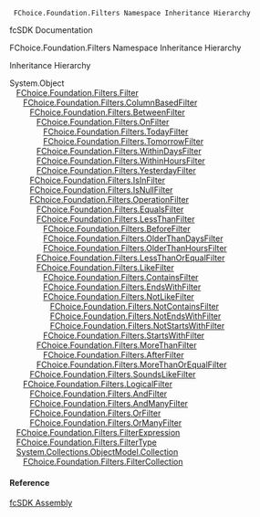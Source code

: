 ﻿     FChoice.Foundation.Filters Namespace Inheritance Hierarchy                                                   

fcSDK Documentation

FChoice.Foundation.Filters Namespace Inheritance Hierarchy

Inheritance Hierarchy

System.Object  
   [FChoice.Foundation.Filters.Filter](fcSDK~FChoice.Foundation.Filters.Filter.md)  
      [FChoice.Foundation.Filters.ColumnBasedFilter](fcSDK~FChoice.Foundation.Filters.ColumnBasedFilter.md)  
         [FChoice.Foundation.Filters.BetweenFilter](fcSDK~FChoice.Foundation.Filters.BetweenFilter.md)  
            [FChoice.Foundation.Filters.OnFilter](fcSDK~FChoice.Foundation.Filters.OnFilter.md)  
               [FChoice.Foundation.Filters.TodayFilter](fcSDK~FChoice.Foundation.Filters.TodayFilter.md)  
               [FChoice.Foundation.Filters.TomorrowFilter](fcSDK~FChoice.Foundation.Filters.TomorrowFilter.md)  
            [FChoice.Foundation.Filters.WithinDaysFilter](fcSDK~FChoice.Foundation.Filters.WithinDaysFilter.md)  
            [FChoice.Foundation.Filters.WithinHoursFilter](fcSDK~FChoice.Foundation.Filters.WithinHoursFilter.md)  
            [FChoice.Foundation.Filters.YesterdayFilter](fcSDK~FChoice.Foundation.Filters.YesterdayFilter.md)  
         [FChoice.Foundation.Filters.IsInFilter](fcSDK~FChoice.Foundation.Filters.IsInFilter.md)  
         [FChoice.Foundation.Filters.IsNullFilter](fcSDK~FChoice.Foundation.Filters.IsNullFilter.md)  
         [FChoice.Foundation.Filters.OperationFilter](fcSDK~FChoice.Foundation.Filters.OperationFilter.md)  
            [FChoice.Foundation.Filters.EqualsFilter](fcSDK~FChoice.Foundation.Filters.EqualsFilter.md)  
            [FChoice.Foundation.Filters.LessThanFilter](fcSDK~FChoice.Foundation.Filters.LessThanFilter.md)  
               [FChoice.Foundation.Filters.BeforeFilter](fcSDK~FChoice.Foundation.Filters.BeforeFilter.md)  
               [FChoice.Foundation.Filters.OlderThanDaysFilter](fcSDK~FChoice.Foundation.Filters.OlderThanDaysFilter.md)  
               [FChoice.Foundation.Filters.OlderThanHoursFilter](fcSDK~FChoice.Foundation.Filters.OlderThanHoursFilter.md)  
            [FChoice.Foundation.Filters.LessThanOrEqualFilter](fcSDK~FChoice.Foundation.Filters.LessThanOrEqualFilter.md)  
            [FChoice.Foundation.Filters.LikeFilter](fcSDK~FChoice.Foundation.Filters.LikeFilter.md)  
               [FChoice.Foundation.Filters.ContainsFilter](fcSDK~FChoice.Foundation.Filters.ContainsFilter.md)  
               [FChoice.Foundation.Filters.EndsWithFilter](fcSDK~FChoice.Foundation.Filters.EndsWithFilter.md)  
               [FChoice.Foundation.Filters.NotLikeFilter](fcSDK~FChoice.Foundation.Filters.NotLikeFilter.md)  
                  [FChoice.Foundation.Filters.NotContainsFilter](fcSDK~FChoice.Foundation.Filters.NotContainsFilter.md)  
                  [FChoice.Foundation.Filters.NotEndsWithFilter](fcSDK~FChoice.Foundation.Filters.NotEndsWithFilter.md)  
                  [FChoice.Foundation.Filters.NotStartsWithFilter](fcSDK~FChoice.Foundation.Filters.NotStartsWithFilter.md)  
               [FChoice.Foundation.Filters.StartsWithFilter](fcSDK~FChoice.Foundation.Filters.StartsWithFilter.md)  
            [FChoice.Foundation.Filters.MoreThanFilter](fcSDK~FChoice.Foundation.Filters.MoreThanFilter.md)  
               [FChoice.Foundation.Filters.AfterFilter](fcSDK~FChoice.Foundation.Filters.AfterFilter.md)  
            [FChoice.Foundation.Filters.MoreThanOrEqualFilter](fcSDK~FChoice.Foundation.Filters.MoreThanOrEqualFilter.md)  
         [FChoice.Foundation.Filters.SoundsLikeFilter](fcSDK~FChoice.Foundation.Filters.SoundsLikeFilter.md)  
      [FChoice.Foundation.Filters.LogicalFilter](fcSDK~FChoice.Foundation.Filters.LogicalFilter.md)  
         [FChoice.Foundation.Filters.AndFilter](fcSDK~FChoice.Foundation.Filters.AndFilter.md)  
         [FChoice.Foundation.Filters.AndManyFilter](fcSDK~FChoice.Foundation.Filters.AndManyFilter.md)  
         [FChoice.Foundation.Filters.OrFilter](fcSDK~FChoice.Foundation.Filters.OrFilter.md)  
         [FChoice.Foundation.Filters.OrManyFilter](fcSDK~FChoice.Foundation.Filters.OrManyFilter.md)  
   [FChoice.Foundation.Filters.FilterExpression](fcSDK~FChoice.Foundation.Filters.FilterExpression.md)  
   [FChoice.Foundation.Filters.FilterType](fcSDK~FChoice.Foundation.Filters.FilterType.md)  
   [System.Collections.ObjectModel.Collection<T>](#)  
      [FChoice.Foundation.Filters.FilterCollection](fcSDK~FChoice.Foundation.Filters.FilterCollection.md)  



#### Reference

[fcSDK Assembly](fcSDK.md)